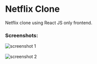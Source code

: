 # Netflix Clone
Netflix clone using React JS only frontend.
### Screenshots:
![screenshot 1](https://i.ibb.co/84x5QFp/netflix-clone-1.png)
\
\
![screenshot 2](https://i.ibb.co/qDy3pBN/neftlix-clone-2.png)